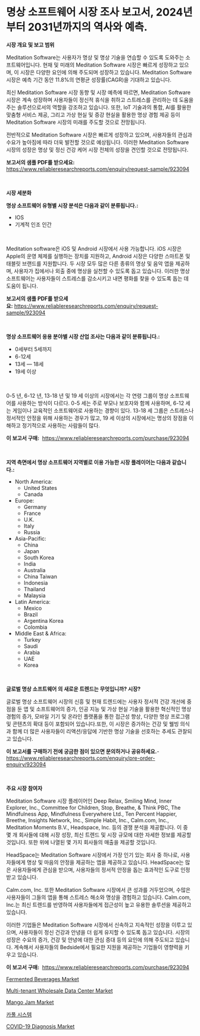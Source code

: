 <p><h1>명상 소프트웨어 시장 조사 보고서, 2024년부터 2031년까지의 역사와 예측.</h1></p><p><strong>시장 개요 및 보고 범위</strong></p>
<p><p>Meditation Software는 사용자가 명상 및 명상 기술을 연습할 수 있도록 도와주는 소프트웨어입니다. 현재 및 미래의 Meditation Software 시장은 빠르게 성장하고 있으며, 이 시장은 다양한 요인에 의해 주도되며 성장하고 있습니다. Meditation Software 시장은 예측 기간 동안 11.8%의 연평균 성장률(CAGR)을 기대하고 있습니다.</p><p>최신 Meditation Software 시장 동향 및 시장 예측에 따르면, Meditation Software 시장은 계속 성장하며 사용자들이 정신적 휴식을 취하고 스트레스를 관리하는 데 도움을 주는 솔루션으로서의 역할을 강조하고 있습니다. 또한, IoT 기술과의 통합, AI를 활용한 맞춤형 서비스 제공, 그리고 가상 현실 및 증강 현실을 활용한 명상 경험 제공 등이 Meditation Software 시장의 미래를 주도할 것으로 전망됩니다.</p><p>전반적으로 Meditation Software 시장은 빠르게 성장하고 있으며, 사용자들의 관심과 수요가 높아짐에 따라 더욱 발전할 것으로 예상됩니다. 이러한 Meditation Software 시장의 성장은 명상 및 정신 건강 케어 시장 전체의 성장을 견인할 것으로 전망됩니다.</p></p>
<p><strong>보고서의 샘플 PDF를 받으세요:</strong> <a href="https://www.reliableresearchreports.com/enquiry/request-sample/923094">https://www.reliableresearchreports.com/enquiry/request-sample/923094</a></p>
<p>&nbsp;</p>
<p><strong>시장 세분화</strong></p>
<p><strong>명상 소프트웨어 유형별 시장 분석은 다음과 같이 분류됩니다.:</strong></p>
<p><ul><li>IOS</li><li>기계적 인조 인간</li></ul></p>
<p>&nbsp;</p>
<p><p>Meditation software은 iOS 및 Android 시장에서 사용 가능합니다. iOS 시장은 Apple의 운영 체제를 실행하는 장치를 지원하고, Android 시장은 다양한 스마트폰 및 태블릿 브랜드를 지원합니다. 두 시장 모두 많은 다른 종류의 명상 및 음악 앱을 제공하며, 사용자가 집에서나 외출 중에 명상을 실천할 수 있도록 돕고 있습니다. 이러한 명상 소프트웨어는 사용자들이 스트레스를 감소시키고 내면 평화를 찾을 수 있도록 돕는 데 도움이 됩니다.</p></p>
<p><strong>보고서의 샘플 PDF를 받으세요:</strong>&nbsp;<a href="https://www.reliableresearchreports.com/enquiry/request-sample/923094">https://www.reliableresearchreports.com/enquiry/request-sample/923094</a></p>
<p>&nbsp;</p>
<p><strong> 명상 소프트웨어 응용 분야별 시장 산업 조사는 다음과 같이 분류됩니다.:</strong></p>
<p><ul><li>0세부터 5세까지</li><li>6-12세</li><li>13세 — 18세</li><li>19세 이상</li></ul></p>
<p>&nbsp;</p>
<p><p>0-5 년, 6-12 년, 13-18 년 및 19 세 이상의 시장에서는 각 연령 그룹이 명상 소프트웨어를 사용하는 방식이 다르다. 0-5 세는 주로 부모나 보호자와 함께 사용하며, 6-12 세는 게임이나 교육적인 소프트웨어로 사용하는 경향이 있다. 13-18 세 그룹은 스트레스나 정서적인 안정을 위해 사용하는 경우가 많고, 19 세 이상의 시장에서는 명상의 장점을 이해하고 정기적으로 사용하는 사람들이 많다.</p></p>
<p><strong>이 보고서 구매:</strong>&nbsp; <a href="https://www.reliableresearchreports.com/purchase/923094">https://www.reliableresearchreports.com/purchase/923094</a></p>
<p>&nbsp;</p>
<p><strong>지역 측면에서 명상 소프트웨어 지역별로 이용 가능한 시장 플레이어는 다음과 같습니다.:</strong></p>
<p><ul>
    <li>
        North America:
        <ul>
            <li>United States</li>
            <li>Canada</li>
        </ul>
    </li>
    <li>
        Europe:
        <ul>
            <li>Germany</li>
            <li>France</li>
            <li>U.K.</li>
            <li>Italy</li>
            <li>Russia</li>
        </ul>
    </li>
    <li>
        Asia-Pacific:
        <ul>
            <li>China</li>
            <li>Japan</li>
            <li>South Korea</li>
            <li>India</li>
            <li>Australia</li>
            <li>China Taiwan</li>
            <li>Indonesia</li>
            <li>Thailand</li>
            <li>Malaysia</li>
        </ul>
    </li>
    <li>
        Latin America:
        <ul>
            <li>Mexico</li>
            <li>Brazil</li>
            <li>Argentina Korea</li>
            <li>Colombia</li>
        </ul>
    </li>
    <li>
        Middle East & Africa:
        <ul>
            <li>Turkey</li>
            <li>Saudi</li>
            <li>Arabia</li>
            <li>UAE</li>
            <li>Korea</li>
        </ul>
    </li>
    </ul></p>
<p>&nbsp;</p>
<p><strong>글로벌 명상 소프트웨어 의 새로운 트렌드는 무엇입니까? 시장?</strong></p>
<p><p>글로벌 명상 소프트웨어 시장의 신흥 및 현재 트렌드에는 사용자 정서적 건강 개선에 중점을 둔 앱 및 소프트웨어의 증가, 인공 지능 및 가상 현실 기술을 활용한 혁신적인 명상 경험의 증가, 모바일 기기 및 온라인 플랫폼을 통한 접근성 향상, 다양한 명상 프로그램 및 콘텐츠의 확대 등이 포함되어 있습니다.또한, 이 시장은 증가하는 건강 및 웰빙 의식과 함께 더 많은 사용자들이 리액션/응답에 기반한 명상 기술을 선호하는 추세도 관찰되고 있습니다.</p></p>
<p><strong>이 보고서를 구매하기 전에 궁금한 점이 있으면 문의하거나 공유하세요.</strong>- <a href="https://www.reliableresearchreports.com/enquiry/pre-order-enquiry/923094">https://www.reliableresearchreports.com/enquiry/pre-order-enquiry/923094</a></p>
<p>&nbsp;</p>
<p><strong>주요 시장 참여자</strong></p>
<p><p>Meditation Software 시장 플레이어인 Deep Relax, Smiling Mind, Inner Explorer, Inc., Committee for Children, Stop, Breathe, & Think PBC, The Mindfulness App, Mindfulness Everywhere Ltd., Ten Percent Happier, Breethe, Insights Network, Inc., Simple Habit, Inc., Calm.com, Inc., Meditation Moments B.V., Headspace, Inc. 등의 경쟁 분석을 제공합니다. 이 중 몇 개 회사들에 대해 시장 성장, 최신 트렌드 및 시장 규모에 대한 자세한 정보를 제공할 것입니다. 또한 위에 나열된 몇 가지 회사들의 매출을 제공할 것입니다.</p><p>HeadSpace는 Meditation Software 시장에서 가장 인기 있는 회사 중 하나로, 사용자들에게 명상 및 마음의 안정을 제공하는 앱을 제공하고 있습니다. HeadSpace는 많은 사용자들에게 관심을 받으며, 사용자들의 정서적 안정을 돕는 효과적인 도구로 인정받고 있습니다.</p><p>Calm.com, Inc. 또한 Meditation Software 시장에서 큰 성과를 거두었으며, 수많은 사용자들이 그들의 앱을 통해 스트레스 해소와 명상을 경험하고 있습니다. Calm.com, Inc.는 최신 트렌드를 반영하여 사용자들에게 접근성이 높고 유용한 솔루션을 제공하고 있습니다.</p><p>이러한 기업들은 Meditation Software 시장에서 신속하고 지속적인 성장을 이루고 있으며, 사용자들이 정신 건강과 안녕을 더 쉽게 유지할 수 있도록 돕고 있습니다. 시장의 성장은 수요의 증가, 건강 및 안녕에 대한 관심 증대 등의 요인에 의해 주도되고 있습니다. 계속해서 사용자들의 Bedside에서 필요한 지원을 제공하는 기업들이 영향력을 키우고 있습니다.</p></p>
<p><strong>이 보고서 구매:</strong>&nbsp;&nbsp;<a href="https://www.reliableresearchreports.com/purchase/923094">https://www.reliableresearchreports.com/purchase/923094</a></p>
<p><p><a href="https://issuu.com/reportprime-2/docs/fermented-beverages-market-size-2030.pptx">Fermented Beverages Market</a></p><p><a href="https://github.com/castoriffic/Market-Research-Report-List-3/blob/main/multi-tenant-wholesale-data-center-market.md">Multi-tenant Wholesale Data Center Market</a></p><p><a href="https://issuu.com/reportprime-2/docs/mango-jam-market-size-2030.pptx">Mango Jam Market</a></p><p><a href="https://github.com/sougarounis/Market-Research-Report-List-2/blob/main/8900653182666.md">카풀 시스템</a></p><p><a href="https://github.com/yoshih12/Market-Research-Report-List-2/blob/main/covid-19-diagnosis-market.md">COVID-19 Diagnosis Market</a></p></p>
